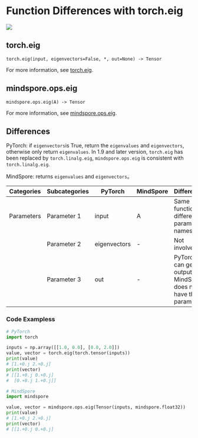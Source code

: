 # Function Differences with torch.eig

<a href="https://gitee.com/mindspore/docs/blob/master/docs/mindspore/source_en/note/api_mapping/pytorch_diff/eig.md" target="_blank"><img src="https://mindspore-website.obs.cn-north-4.myhuaweicloud.com/website-images/master/resource/_static/logo_source_en.png"></a>

## torch.eig

```text
torch.eig(input, eigenvectors=False, *, out=None) -> Tensor
```

For more information, see [torch.eig](https://pytorch.org/docs/1.8.1/generated/torch.eig.html#torch.eig).

## mindspore.ops.eig

```text
mindspore.ops.eig(A) -> Tensor
```

For more information, see [mindspore.ops.eig](https://mindspore.cn/docs/en/master/api_python/ops/mindspore.ops.eig.html).

## Differences

PyTorch: if `eigenvectors`is True, return the `eigenvalues` and `eigenvectors`, otherwise only return `eigenvalues`. In 1.9 and later version, `torch.eig` has been replaced by `torch.linalg.eig`, `mindspore.ops.eig` is consistent with `torch.linalg.eig`.

MindSpore: returns `eigenvalues` and `eigenvectors`。

| Categories | Subcategories| PyTorch | MindSpore |Differences |
| ---- | ----- | ------- | --------- |------------------ |
| Parameters | Parameter 1 | input   | A         | Same function, different parameter names                    |
|      | Parameter 2 | eigenvectors   | -      | Not involved |
|      | Parameter 3 | out   | -         | PyTorch `out` can get the output. MindSpore does not have this parameter |

### Code Exampless

```python
# PyTorch
import torch

inputs = np.array([[1.0, 0.0], [0.0, 2.0]])
value, vector = torch.eig(torch.tensor(inputs))
print(value)
# [1.+0.j 2.+0.j]
print(vector)
# [[1.+0.j 0.+0.j]
#  [0.+0.j 1.+0.j]]

# MindSpore
import mindspore

value, vector = mindspore.ops.eig(Tensor(inputs, mindspore.float32))
print(value)
# [1.+0.j 2.+0.j]
print(vector)
# [[1.+0.j 0.+0.j]
```
